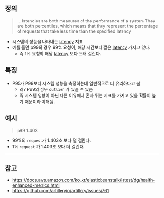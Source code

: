 ## 정의

> ... latencies are both measures of the performance of a system
> They are both percentiles, which means that they represent the percentage of requests that take less time than the specified latency

- 시스템의 성능을 나타내는 [latency](https://en.wikipedia.org/wiki/Latency_(engineering)) 지표
- 예를 들면 p99의 경우 99% 요청이, 해당 시간보다 짦은 [latency](https://en.wikipedia.org/wiki/Latency_(engineering)) 가지고 있다.
	- 즉 1% 요청이 해당 [latency](https://en.wikipedia.org/wiki/Latency_(engineering)) 보다 오래 걸린다.

## 특징

- P95가 P99보다 시스템 성능을 측정하는데 일반적으로 더 유리하다고 봄
	- 왜? P99의 경우 `outlier` 가 있을 수 있음
	- 즉 시스템 영향이 아닌 다른 이유에서 혼자 튀는 지표를 가지고 있을 확률이 높기 때문이라 이해됨.

## 예시
> p99 1.403

- 99%의 `request`가 1.403초 보다 덜 걸린다.
- 1%  `request` 가 1.403초 보다 더 걸린다.

---
## 참고
- https://docs.aws.amazon.com/ko_kr/elasticbeanstalk/latest/dg/health-enhanced-metrics.html
- https://github.com/artilleryio/artillery/issues/761
